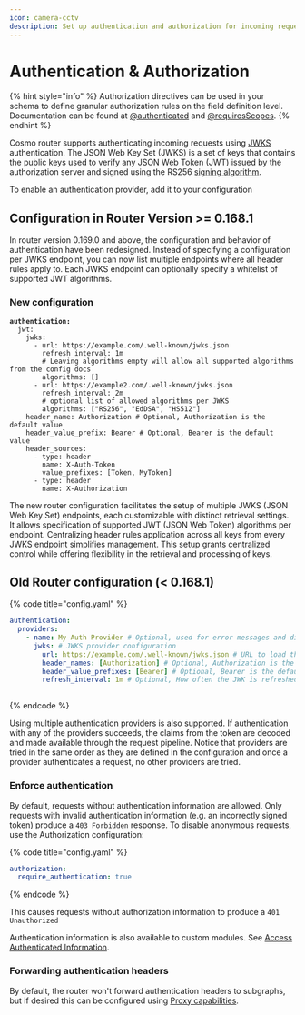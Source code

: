 ```yaml
---
icon: camera-cctv
description: Set up authentication and authorization for incoming requests
---
```


# Authentication & Authorization

{% hint style="info" %}
Authorization directives can be used in your schema to define granular authorization rules on the field definition level.\
Documentation can be found at [@authenticated](../federation/directives/authenticated.md) and [@requiresScopes](../federation/directives/requiresscopes.md).
{% endhint %}

Cosmo router supports authenticating incoming requests using [JWKS](https://auth0.com/docs/secure/tokens/json-web-tokens/json-web-key-sets) authentication. The JSON Web Key Set (JWKS) is a set of keys that contains the public keys used to verify any JSON Web Token (JWT) issued by the authorization server and signed using the RS256 [signing algorithm](https://auth0.com/docs/tokens/concepts/signing-algorithms).

To enable an authentication provider, add it to your configuration

## Configuration in Router Version >= 0.168.1

In router version 0.169.0 and above, the configuration and behavior of authentication have been redesigned. Instead of specifying a configuration per JWKS endpoint, you can now list multiple endpoints where all header rules apply to. Each JWKS endpoint can optionally specify a whitelist of supported JWT algorithms.

### New configuration

<pre class="language-yaml" data-title="config.yaml"><code class="lang-yaml"><strong>authentication:
</strong>  jwt:
    jwks:
      - url: https://example.com/.well-known/jwks.json
        refresh_interval: 1m
        # Leaving algorithms empty will allow all supported algorithms from the config docs
        algorithms: []
      - url: https://example2.com/.well-known/jwks.json
        refresh_interval: 2m
        # optional list of allowed algorithms per JWKS
        algorithms: ["RS256", "EdDSA", "HS512"]
    header_name: Authorization # Optional, Authorization is the default value
    header_value_prefix: Bearer # Optional, Bearer is the default value
    header_sources:
      - type: header 
        name: X-Auth-Token
        value_prefixes: [Token, MyToken]
      - type: header
        name: X-Authorization
</code></pre>

The new router configuration facilitates the setup of multiple JWKS (JSON Web Key Set) endpoints, each customizable with distinct retrieval settings. It allows specification of supported JWT (JSON Web Token) algorithms per endpoint. Centralizing header rules application across all keys from every JWKS endpoint simplifies management. This setup grants centralized control while offering flexibility in the retrieval and processing of keys.

## Old Router configuration (< 0.168.1)&#x20;

{% code title="config.yaml" %}
```yaml
authentication:
  providers:
    - name: My Auth Provider # Optional, used for error messages and diagnostics
      jwks: # JWKS provider configuration
        url: https://example.com/.well-known/jwks.json # URL to load the JWKS from (Authorization server)
        header_names: [Authorization] # Optional, Authorization is the default value
        header_value_prefixes: [Bearer] # Optional, Bearer is the default value
        refresh_interval: 1m # Optional, How often the JWK is refreshed
       
```
{% endcode %}



Using multiple authentication providers is also supported. If authentication with any of the providers succeeds, the claims from the token are decoded and made available through the request pipeline. Notice that providers are tried in the same order as they are defined in the configuration and once a provider authenticates a request, no other providers are tried.

### Enforce authentication

By default, requests without authentication information are allowed. Only requests with invalid authentication information (e.g. an incorrectly signed token) produce a `403 Forbidden` response. To disable anonymous requests, use the Authorization configuration:

{% code title="config.yaml" %}
```yaml
authorization:
  require_authentication: true
```
{% endcode %}

This causes requests without authorization information to produce a `401 Unauthorized`

Authentication information is also available to custom modules. See [Access Authenticated Information](custom-modules.md#access-authentication-information).

### Forwarding authentication headers

By default, the router won't forward authentication headers to subgraphs, but if desired this can be configured using [Proxy capabilities](proxy-capabilities/).

